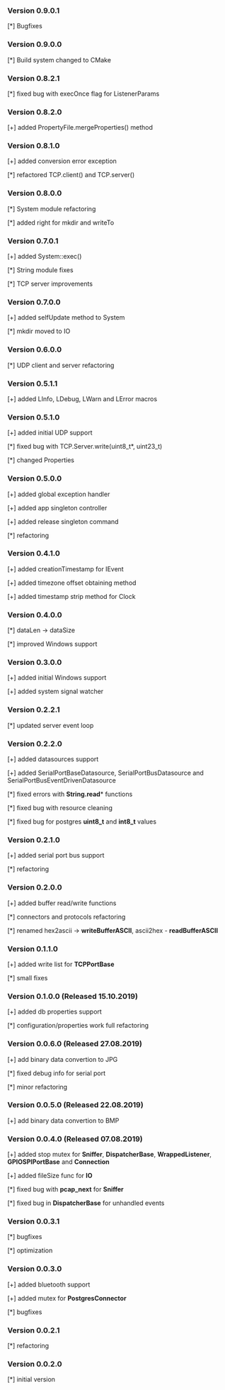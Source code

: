 ### Version 0.9.0.1
[*] Bugfixes

### Version 0.9.0.0
[*] Build system changed to CMake

### Version 0.8.2.1
[*] fixed bug with execOnce flag for ListenerParams

### Version 0.8.2.0
[+] added PropertyFile.mergeProperties() method

### Version 0.8.1.0
[+] added conversion error exception

[*] refactored TCP.client() and TCP.server() 

### Version 0.8.0.0
[*] System module refactoring

[*] added right for mkdir and writeTo

### Version 0.7.0.1
[+] added System::exec()

[*] String module fixes

[*] TCP server improvements

### Version 0.7.0.0
[+] added selfUpdate method to System

[*] mkdir moved to IO

### Version 0.6.0.0
[*] UDP client and server refactoring

### Version 0.5.1.1
[+] added LInfo, LDebug, LWarn and LError macros

### Version 0.5.1.0
[+] added initial UDP support

[\*] fixed bug with TCP.Server.write(uint8_t\*, uint23_t)

[\*] changed Properties  

### Version 0.5.0.0
[+] added global exception handler

[+] added app singleton controller

[+] added release singleton command

[*] refactoring

### Version 0.4.1.0
[+] added creationTimestamp for IEvent

[+] added timezone offset obtaining method 

[+] added timestamp strip method for Clock

### Version 0.4.0.0
[*] dataLen -> dataSize

[*] improved Windows support

### Version 0.3.0.0
[+] added initial Windows support

[+] added system signal watcher

### Version 0.2.2.1
[*] updated server event loop

### Version 0.2.2.0
[+] added datasources support

[+] added SerialPortBaseDatasource, SerialPortBusDatasource and SerialPortBusEventDrivenDatasource

[\*] fixed errors with **String.read*** functions

[*] fixed bug with resource cleaning

[\*] fixed bug for postgres **uint8_t** and **int8_t** values

### Version 0.2.1.0
[+] added serial port bus support

[*] refactoring

### Version 0.2.0.0
[+] added buffer read/write functions

[*] connectors and protocols refactoring

[\*] renamed hex2ascii -> **writeBufferASCII**, ascii2hex - **readBufferASCII**

### Version 0.1.1.0
[+] added write list for **TCPPortBase**

[*] small fixes

### Version 0.1.0.0 (Released 15.10.2019)
[+] added db properties support

[*] configuration/properties work full refactoring

### Version 0.0.6.0 (Released 27.08.2019)
[+] add binary data convertion to JPG

[*] fixed debug info for serial port

[*] minor refactoring

### Version 0.0.5.0 (Released 22.08.2019)
[+] add binary data convertion to BMP

### Version 0.0.4.0 (Released 07.08.2019)
[+] added stop mutex for **Sniffer**, **DispatcherBase**, **WrappedListener**, **GPIOSPIPortBase** and **Connection**

[+] added fileSize func for **IO**

[\*] fixed bug with **pcap_next** for **Sniffer**

[*] fixed bug in **DispatcherBase** for unhandled events

### Version 0.0.3.1
[*] bugfixes

[*] optimization

### Version 0.0.3.0
[+] added bluetooth support

[+] added mutex for **PostgresConnector**

[*] bugfixes

### Version 0.0.2.1
[*] refactoring

### Version 0.0.2.0
[*] initial version

